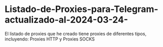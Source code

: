 # Listado-de-Proxies-para-Telegram-actualizado-al-2024-03-24-
El listado de proxies que he creado tiene proxies de diferentes tipos, incluyendo: Proxies HTTP y Proxies SOCKS
